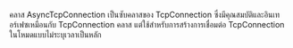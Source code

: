 คลาส AsyncTcpConnection เป็นซับคลาสของ TcpConnection ซึ่งมีคุณสมบัติและอินเทอร์เฟซเหมือนกับ TcpConnection คลาส แต่ใช้สำหรับการสร้างการเชื่อมต่อ TcpConnection ในโหมดแบบไม่ระบุเวลาเป็นหลัก
